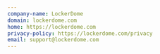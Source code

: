 ```yaml
---
company-name: LockerDome
domain: lockerdome.com
home: https://lockerdome.com
privacy-policy: https://lockerdome.com/privacy
email: support@lockerdome.com
---
```




